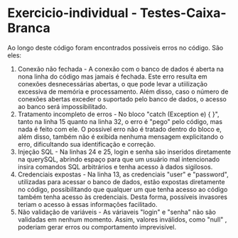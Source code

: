 # Exercicio-individual - Testes-Caixa-Branca

Ao longo deste código foram encontrados possiveis erros no código. São eles:

1. Conexão não fechada - A conexão com o banco de dados é aberta na nona linha do código mas jamais é fechada. Este erro resulta em conexões desnecessárias abertas, o que pode levar a utiilização excessiva de memória e processamento. Além disso, caso o número de conexões abertas exceder o suportado pelo banco de dados, o acesso ao banco será impossibilitado.
2. Tratamento incompleto de erros - No bloco "catch (Exception e) { }", tanto na linha 15 quanto na linha 32, o erro é "pego" pelo código, mas nada é feito com ele. O possivel erro não é tratado dentro do bloco e, além disso, também não é exibida nenhuma mensagem explicitando o erro, dificultando sua identificação e correção.
3. Injeção SQL - Na linhas 24 e 25, login e senha são inseridos diretamente na querySQL, abrindo espaço para que um usuário mal intencionado insira comandos SQL arbitrários e tenha acesso à dados sigilosos.
4. Credenciais expostas - Na linha 13, as credenciais "user" e "password", utilizadas para acessar o banco de dados, estão expostas diretamente no código, possibilitando que qualquer um que tenha acesso ao código também tenha acesso às credenciais. Desta forma, possíveis invasores teriam o acesso à essas informações facilitado.
5. Não validação de variáveis - As váriaveis "login" e "senha" não são validadas em nenhum momento. Assim, valores inválidos, como "null" , poderiam gerar erros ou comportamento imprevisível. 
